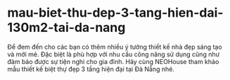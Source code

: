 # mau-biet-thu-dep-3-tang-hien-dai-130m2-tai-da-nang
Để đem đến cho các bạn có thêm nhiều ý tưởng thiết kế nhà đẹp sáng tạo và mới mẻ. Đặc biệt là phù hợp với nhu cầu công năng sử dụng cũng như đảm bảo được sự tiện nghi cho gia đình. Hãy cùng NEOHouse tham khảo mẫu thiết kế biệt thự đẹp 3 tầng hiện đại tại Đà Nẵng nhé.
